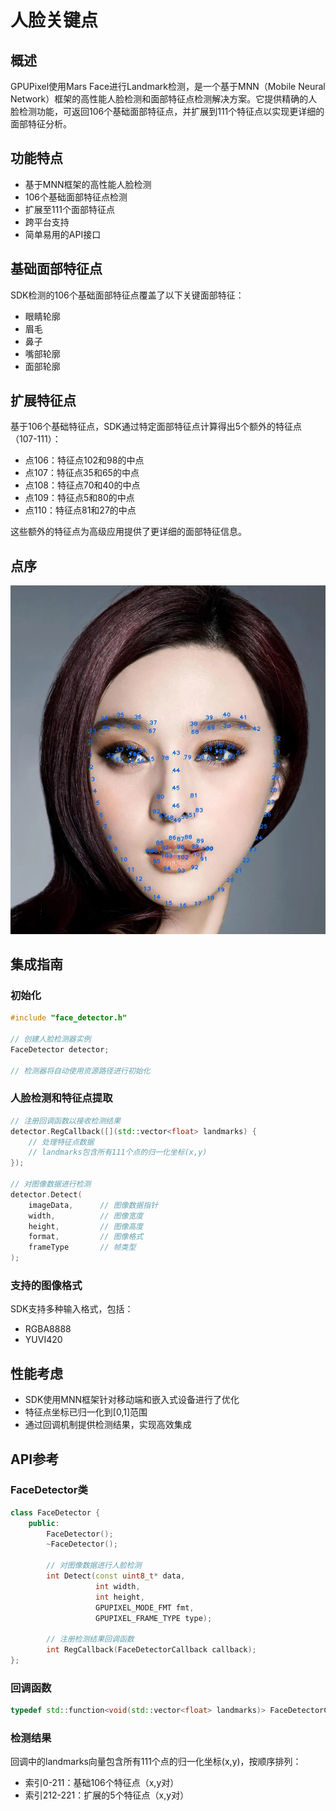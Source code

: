 # 人脸关键点

## 概述
GPUPixel使用Mars Face进行Landmark检测，是一个基于MNN（Mobile Neural Network）框架的高性能人脸检测和面部特征点检测解决方案。它提供精确的人脸检测功能，可返回106个基础面部特征点，并扩展到111个特征点以实现更详细的面部特征分析。

## 功能特点
- 基于MNN框架的高性能人脸检测
- 106个基础面部特征点检测
- 扩展至111个面部特征点
- 跨平台支持
- 简单易用的API接口

## 基础面部特征点
SDK检测的106个基础面部特征点覆盖了以下关键面部特征：
- 眼睛轮廓
- 眉毛
- 鼻子
- 嘴部轮廓
- 面部轮廓

## 扩展特征点
基于106个基础特征点，SDK通过特定面部特征点计算得出5个额外的特征点（107-111）：

- 点106：特征点102和98的中点
- 点107：特征点35和65的中点
- 点108：特征点70和40的中点
- 点109：特征点5和80的中点
- 点110：特征点81和27的中点

这些额外的特征点为高级应用提供了更详细的面部特征信息。

## 点序
![](../../image/landmark-dot.jpg)

## 集成指南

### 初始化
```cpp
#include "face_detector.h"

// 创建人脸检测器实例
FaceDetector detector;

// 检测器将自动使用资源路径进行初始化
```

### 人脸检测和特征点提取
```cpp
// 注册回调函数以接收检测结果
detector.RegCallback([](std::vector<float> landmarks) {
    // 处理特征点数据
    // landmarks包含所有111个点的归一化坐标(x,y)
});

// 对图像数据进行检测
detector.Detect(
    imageData,      // 图像数据指针
    width,          // 图像宽度
    height,         // 图像高度
    format,         // 图像格式
    frameType       // 帧类型
);
```

### 支持的图像格式
SDK支持多种输入格式，包括：
- RGBA8888
- YUVI420

## 性能考虑
- SDK使用MNN框架针对移动端和嵌入式设备进行了优化
- 特征点坐标已归一化到[0,1]范围
- 通过回调机制提供检测结果，实现高效集成

## API参考

### FaceDetector类
```cpp
class FaceDetector {
    public:
        FaceDetector();
        ~FaceDetector();
        
        // 对图像数据进行人脸检测
        int Detect(const uint8_t* data,
                   int width,
                   int height,
                   GPUPIXEL_MODE_FMT fmt,
                   GPUPIXEL_FRAME_TYPE type);
        
        // 注册检测结果回调函数
        int RegCallback(FaceDetectorCallback callback);
};
```

### 回调函数
```cpp
typedef std::function<void(std::vector<float> landmarks)> FaceDetectorCallback;
```

### 检测结果
回调中的landmarks向量包含所有111个点的归一化坐标(x,y)，按顺序排列：
- 索引0-211：基础106个特征点（x,y对）
- 索引212-221：扩展的5个特征点（x,y对）